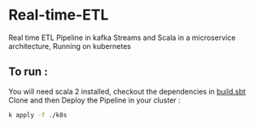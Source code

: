 # Real-time-ETL
Real time ETL Pipeline in kafka Streams and Scala in a microservice architecture, Running on kubernetes
## To run : 
You will need scala 2 installed, checkout the dependencies in [build.sbt](kafka-streams/build.sbt)
Clone and then Deploy the Pipeline in your cluster :
```bash
k apply -f ./k8s
```
